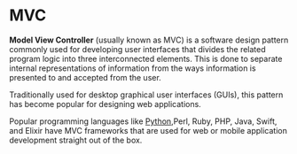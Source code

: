# MVC

**Model View Controller** (usually known as MVC) is a software design pattern commonly used for developing user interfaces that divides the related program logic into three interconnected elements. This is done to separate internal representations of information from the ways information is presented to and accepted from the user.

Traditionally used for desktop graphical user interfaces (GUIs), this pattern has become popular for designing web applications.
Popular programming languages like [Python](/wiki/Python),Perl, Ruby, PHP, Java, Swift, and Elixir have MVC frameworks that are used for web or mobile application development straight out of the box.